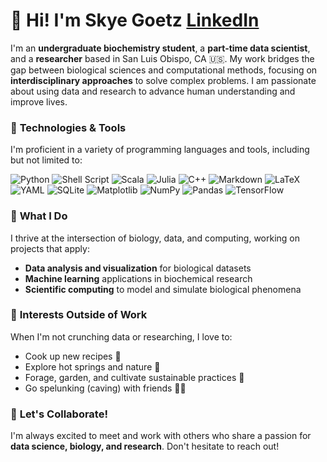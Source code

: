 # 👋 Hi! I'm Skye Goetz [LinkedIn](https://www.linkedin.com/in/skye-lane-goetz/)

I'm an **undergraduate biochemistry student**, a **part-time data scientist**, and a **researcher** based in San Luis Obispo, CA 🇺🇸. My work bridges the gap between biological sciences and computational methods, focusing on **interdisciplinary approaches** to solve complex problems. I am passionate about using data and research to advance human understanding and improve lives.

### 🔧 **Technologies & Tools**
I'm proficient in a variety of programming languages and tools, including but not limited to:

![Python](https://img.shields.io/badge/python-3670A0?style=flat&logo=python&logoColor=ffdd54) ![Shell Script](https://img.shields.io/badge/shell_script-%23121011.svg?style=flat&logo=gnu-bash&logoColor=white) ![Scala](https://img.shields.io/badge/scala-white?style=flat&logo=scala&logoColor=red) ![Julia](https://img.shields.io/badge/-Julia-9558B2?style=flat&logo=julia&logoColor=white) ![C++](https://img.shields.io/badge/c++-%2300599C.svg?style=flat&logo=c%2B%2B&logoColor=white) ![Markdown](https://img.shields.io/badge/markdown-%23000000.svg?style=flat&logo=markdown&logoColor=white) ![LaTeX](https://img.shields.io/badge/latex-%23008080.svg?style=flat&logo=latex&logoColor=white) ![YAML](https://img.shields.io/badge/yaml-%23ffffff.svg?style=flat&logo=yaml&logoColor=151515) ![SQLite](https://img.shields.io/badge/sqlite-%2307405e.svg?style=flat&logo=sqlite&logoColor=white) ![Matplotlib](https://img.shields.io/badge/Matplotlib-%23ffffff.svg?style=flat&logo=Matplotlib&logoColor=black) ![NumPy](https://img.shields.io/badge/numpy-%23013243.svg?style=flat&logo=numpy&logoColor=white) ![Pandas](https://img.shields.io/badge/pandas-%23150458.svg?style=flat&logo=pandas&logoColor=white) ![TensorFlow](https://img.shields.io/badge/TensorFlow-%23FF6F00.svg?style=flat&logo=TensorFlow&logoColor=white)

### 🌱 **What I Do**
I thrive at the intersection of biology, data, and computing, working on projects that apply:
- **Data analysis and visualization** for biological datasets
- **Machine learning** applications in biochemical research
- **Scientific computing** to model and simulate biological phenomena

### 🌿 **Interests Outside of Work**
When I'm not crunching data or researching, I love to:
- Cook up new recipes 🍲
- Explore hot springs and nature 🌿
- Forage, garden, and cultivate sustainable practices 🌻
- Go spelunking (caving) with friends 🧗‍♀️

### 🚀 **Let's Collaborate!**
I'm always excited to meet and work with others who share a passion for **data science, biology, and research**. Don't hesitate to reach out!
